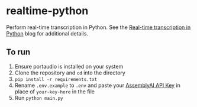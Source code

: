 # realtime-python

Perform real-time transcription in Python. See the [Real-time transcription in Python](https://www.assemblyai.com/blog/real-time-transcription-in-python/) blog for additional details.

## To run
1. Ensure portaudio is installed on your system
2. Clone the repository and `cd` into the directory
3. `pip install -r requirements.txt`
4. Rename `.env.example` to `.env` and paste your [AssemblyAI API Key](a6f53d3fe7f542be8ce148432f0ff9a0) in place of `your-key-here` in the file
5. Run `python main.py`
